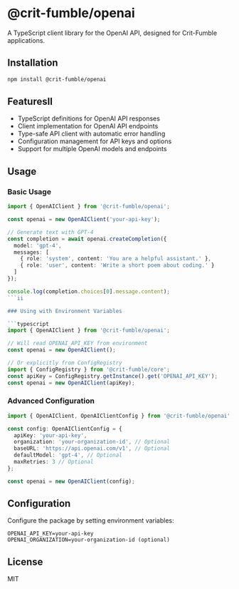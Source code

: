 # @crit-fumble/openai

A TypeScript client library for the OpenAI API, designed for Crit-Fumble applications.

## Installation

```bash
npm install @crit-fumble/openai
```

## FeaturesII

- TypeScript definitions for OpenAI API responses
- Client implementation for OpenAI API endpoints
- Type-safe API client with automatic error handling
- Configuration management for API keys and options
- Support for multiple OpenAI models and endpoints

## Usage

### Basic Usage

```typescript
import { OpenAIClient } from '@crit-fumble/openai';

const openai = new OpenAIClient('your-api-key');

// Generate text with GPT-4
const completion = await openai.createCompletion({
  model: 'gpt-4',
  messages: [
    { role: 'system', content: 'You are a helpful assistant.' },
    { role: 'user', content: 'Write a short poem about coding.' }
  ]
});

console.log(completion.choices[0].message.content);
```ii

### Using with Environment Variables

```typescript
import { OpenAIClient } from '@crit-fumble/openai';

// Will read OPENAI_API_KEY from environment
const openai = new OpenAIClient();

// Or explicitly from ConfigRegistry
import { ConfigRegistry } from '@crit-fumble/core';
const apiKey = ConfigRegistry.getInstance().get('OPENAI_API_KEY');
const openai = new OpenAIClient(apiKey);
```

### Advanced Configuration

```typescript
import { OpenAIClient, OpenAIClientConfig } from '@crit-fumble/openai';

const config: OpenAIClientConfig = {
  apiKey: 'your-api-key',
  organization: 'your-organization-id', // Optional
  baseURL: 'https://api.openai.com/v1', // Optional
  defaultModel: 'gpt-4', // Optional
  maxRetries: 3 // Optional
};

const openai = new OpenAIClient(config);
```

## Configuration

Configure the package by setting environment variables:

```
OPENAI_API_KEY=your-api-key
OPENAI_ORGANIZATION=your-organization-id (optional)
```

## License

MIT
